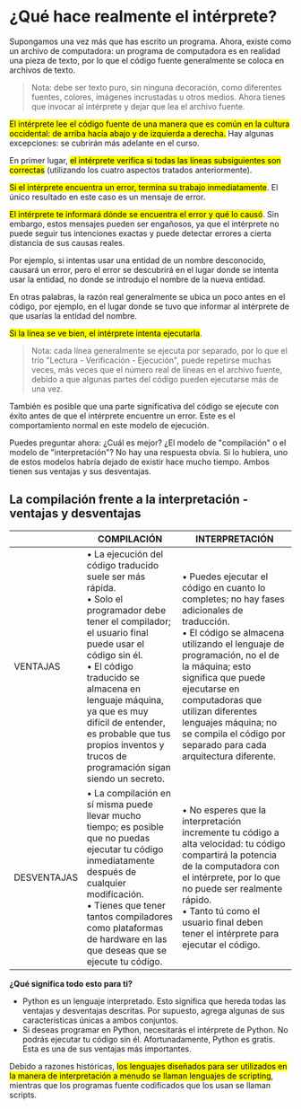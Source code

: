 # ¿Qué hace realmente el intérprete?

Supongamos una vez más que has escrito un programa. Ahora, existe como un archivo de computadora: un programa de computadora es en realidad una pieza de texto, por lo que el código fuente generalmente se coloca en archivos de texto.

> Nota: debe ser texto puro, sin ninguna decoración, como diferentes fuentes, colores, imágenes incrustadas u otros medios. Ahora tienes que invocar al intérprete y dejar que lea el archivo fuente.

<mark>El intérprete lee el código fuente de una manera que es común en la cultura occidental: de arriba hacía abajo y de izquierda a derecha.</mark> Hay algunas excepciones: se cubrirán más adelante en el curso.

En primer lugar, <mark>el intérprete verifica si todas las líneas subsiguientes son correctas</mark> (utilizando los cuatro aspectos tratados anteriormente).

<mark>Si el intérprete encuentra un error, termina su trabajo inmediatamente</mark>. El único resultado en este caso es un mensaje de error.

<mark>El intérprete te informará dónde se encuentra el error y qué lo causó</mark>. Sin embargo, estos mensajes pueden ser engañosos, ya que el intérprete no puede seguir tus intenciones exactas y puede detectar errores a cierta distancia de sus causas reales.

Por ejemplo, si intentas usar una entidad de un nombre desconocido, causará un error, pero el error se descubrirá en el lugar donde se intenta usar la entidad, no donde se introdujo el nombre de la nueva entidad.

En otras palabras, la razón real generalmente se ubica un poco antes en el código, por ejemplo, en el lugar donde se tuvo que informar al intérprete de que usarías la entidad del nombre.

<mark>Si la línea se ve bien, el intérprete intenta ejecutarla</mark>.

> Nota: cada línea generalmente se ejecuta por separado, por lo que el trío "Lectura - Verificación - Ejecución", puede repetirse muchas veces, más veces que el número real de líneas en el archivo fuente, debido a que algunas partes del código pueden ejecutarse más de una vez.

También es posible que una parte significativa del código se ejecute con éxito antes de que el intérprete encuentre un error. Este es el comportamiento normal en este modelo de ejecución.

Puedes preguntar ahora: ¿Cuál es mejor? ¿El modelo de "compilación" o el modelo de "interpretación"? No hay una respuesta obvia. Si lo hubiera, uno de estos modelos habría dejado de existir hace mucho tiempo. Ambos tienen sus ventajas y sus desventajas.

## La compilación frente a la interpretación - ventajas y desventajas

| | COMPILACIÓN | INTERPRETACIÓN|
|---|---|---|
|VENTAJAS|• La ejecución del código traducido suele ser más rápida.<br> • Solo el programador debe tener el compilador; el usuario final puede usar el código sin él.<br> • El código traducido se almacena en lenguaje máquina, ya que es muy difícil de entender, es probable que tus propios inventos y trucos de programación sigan siendo un secreto. | • Puedes ejecutar el código en cuanto lo completes; no hay fases adicionales de traducción.<br> • El código se almacena utilizando el lenguaje de programación, no el de la máquina; esto significa que puede ejecutarse en computadoras que utilizan diferentes lenguajes máquina; no se compila el código por separado para cada arquitectura diferente.|
|DESVENTAJAS| • La compilación en sí misma puede llevar mucho tiempo; es posible que no puedas ejecutar tu código inmediatamente después de cualquier modificación.<br> • Tienes que tener tantos compiladores como plataformas de hardware en las que deseas que se ejecute tu código.| • No esperes que la interpretación incremente tu código a alta velocidad: tu código compartirá la potencia de la computadora con el intérprete, por lo que no puede ser realmente rápido.<br> • Tanto tú como el usuario final deben tener el intérprete para ejecutar el código.|

**¿Qué significa todo esto para ti?**

- Python es un lenguaje interpretado. Esto significa que hereda todas las ventajas y desventajas descritas. Por supuesto, agrega algunas de sus características únicas a ambos conjuntos.
- Si deseas programar en Python, necesitarás el intérprete de Python. No podrás ejecutar tu código sin él. Afortunadamente, Python es gratis. Esta es una de sus ventajas más importantes.

Debido a razones históricas, <mark>los lenguajes diseñados para ser utilizados en la manera de interpretación a menudo se llaman lenguajes de scripting</mark>, mientras que los programas fuente codificados que los usan se llaman scripts.